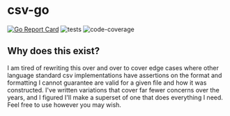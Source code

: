 # csv-go

[![Go Report Card](https://goreportcard.com/badge/github.com/josephcopenhaver/csv-go)](https://goreportcard.com/report/github.com/josephcopenhaver/csv-go)
![tests](https://github.com/josephcopenhaver/csv-go/actions/workflows/tests.yaml/badge.svg)
![code-coverage](https://img.shields.io/badge/code_coverage-100%25-rgb%2852%2C208%2C88%29)

## Why does this exist?
I am tired of rewriting this over and over to cover edge cases where other language standard csv implementations have assertions on the format and formatting I cannot guarantee are valid for a given file and how it was constructed. I've written variations that cover far fewer concerns over the years, and I figured I'll make a superset of one that does everything I need. Feel free to use however you may wish.

